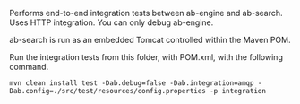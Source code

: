 Performs end-to-end integration tests between ab-engine and ab-search. Uses HTTP integration. You can only debug ab-engine.

ab-search is run as an embedded Tomcat controlled within the Maven POM.

Run the integration tests from this folder, with POM.xml, with the following command.

```
mvn clean install test -Dab.debug=false -Dab.integration=amqp -Dab.config=./src/test/resources/config.properties -p integration
```

